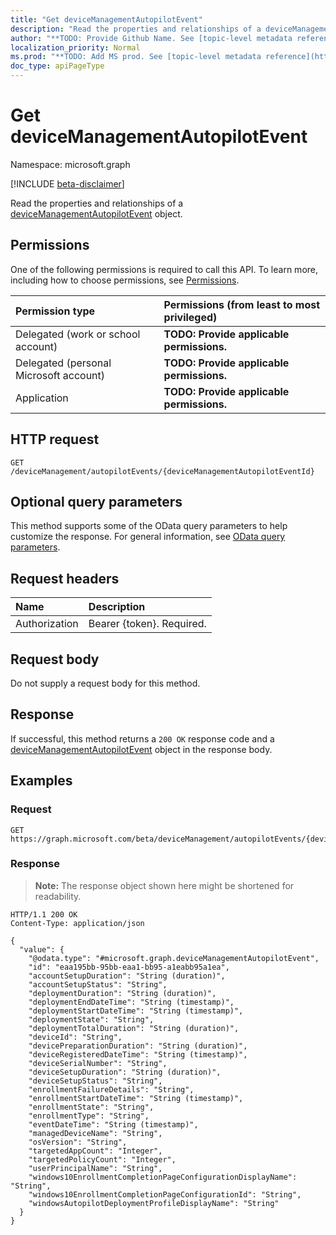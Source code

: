 ```yaml
---
title: "Get deviceManagementAutopilotEvent"
description: "Read the properties and relationships of a deviceManagementAutopilotEvent object."
author: "**TODO: Provide Github Name. See [topic-level metadata reference](https://msgo.azurewebsites.net/add/document/guidelines/metadata.html#topic-level-metadata)**"
localization_priority: Normal
ms.prod: "**TODO: Add MS prod. See [topic-level metadata reference](https://msgo.azurewebsites.net/add/document/guidelines/metadata.html#topic-level-metadata)**"
doc_type: apiPageType
---
```


# Get deviceManagementAutopilotEvent
Namespace: microsoft.graph

[!INCLUDE [beta-disclaimer](../../includes/beta-disclaimer.md)]

Read the properties and relationships of a [deviceManagementAutopilotEvent](../resources/devicemanagementautopilotevent.md) object.

## Permissions
One of the following permissions is required to call this API. To learn more, including how to choose permissions, see [Permissions](/graph/permissions-reference).

|Permission type|Permissions (from least to most privileged)|
|:---|:---|
|Delegated (work or school account)|**TODO: Provide applicable permissions.**|
|Delegated (personal Microsoft account)|**TODO: Provide applicable permissions.**|
|Application|**TODO: Provide applicable permissions.**|

## HTTP request

<!-- {
  "blockType": "ignored"
}
-->
``` http
GET /deviceManagement/autopilotEvents/{deviceManagementAutopilotEventId}
```

## Optional query parameters
This method supports some of the OData query parameters to help customize the response. For general information, see [OData query parameters](/graph/query-parameters).

## Request headers
|Name|Description|
|:---|:---|
|Authorization|Bearer {token}. Required.|

## Request body
Do not supply a request body for this method.

## Response

If successful, this method returns a `200 OK` response code and a [deviceManagementAutopilotEvent](../resources/devicemanagementautopilotevent.md) object in the response body.

## Examples

### Request
<!-- {
  "blockType": "request",
  "name": "get_devicemanagementautopilotevent"
}
-->
``` http
GET https://graph.microsoft.com/beta/deviceManagement/autopilotEvents/{deviceManagementAutopilotEventId}
```


### Response
>**Note:** The response object shown here might be shortened for readability.
<!-- {
  "blockType": "response",
  "truncated": true,
  "@odata.type": "microsoft.graph.deviceManagementAutopilotEvent"
}
-->
``` http
HTTP/1.1 200 OK
Content-Type: application/json

{
  "value": {
    "@odata.type": "#microsoft.graph.deviceManagementAutopilotEvent",
    "id": "eaa195bb-95bb-eaa1-bb95-a1eabb95a1ea",
    "accountSetupDuration": "String (duration)",
    "accountSetupStatus": "String",
    "deploymentDuration": "String (duration)",
    "deploymentEndDateTime": "String (timestamp)",
    "deploymentStartDateTime": "String (timestamp)",
    "deploymentState": "String",
    "deploymentTotalDuration": "String (duration)",
    "deviceId": "String",
    "devicePreparationDuration": "String (duration)",
    "deviceRegisteredDateTime": "String (timestamp)",
    "deviceSerialNumber": "String",
    "deviceSetupDuration": "String (duration)",
    "deviceSetupStatus": "String",
    "enrollmentFailureDetails": "String",
    "enrollmentStartDateTime": "String (timestamp)",
    "enrollmentState": "String",
    "enrollmentType": "String",
    "eventDateTime": "String (timestamp)",
    "managedDeviceName": "String",
    "osVersion": "String",
    "targetedAppCount": "Integer",
    "targetedPolicyCount": "Integer",
    "userPrincipalName": "String",
    "windows10EnrollmentCompletionPageConfigurationDisplayName": "String",
    "windows10EnrollmentCompletionPageConfigurationId": "String",
    "windowsAutopilotDeploymentProfileDisplayName": "String"
  }
}
```

